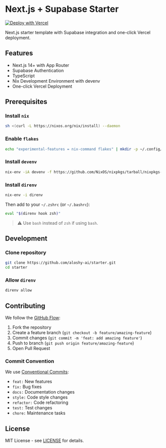 # Next.js + Supabase Starter

[![Deploy with Vercel](https://vercel.com/button)](https://vercel.com/new/clone?repository-url=https%3A%2F%2Fgithub.com%2Faloshy-ai%2Fstarter&project-name=nextjs-with-supabase&repository-name=nextjs-with-supabase&integration-ids=oac_VqOgBHqhEoFTPzGkPd7L0iH6)

Next.js starter template with Supabase integration and one-click Vercel deployment.

## Features

- Next.js 14+ with App Router
- Supabase Authentication
- TypeScript
- Nix Development Environment with devenv
- One-click Vercel Deployment

## Prerequisites

### Install `nix`

```bash
sh <(curl -L https://nixos.org/nix/install) --daemon
```

### Enable `flakes`

```bash
echo "experimental-features = nix-command flakes" | mkdir -p ~/.config/nix && tee ~/.config/nix/nix.conf
```

### Install `devenv`

```bash
nix-env -iA devenv -f https://github.com/NixOS/nixpkgs/tarball/nixpkgs-unstable
```

### Install `direnv`

```bash
nix-env -i direnv
```

Then add to your `~/.zshrc` (or `~/.bashrc`):

```bash
eval "$(direnv hook zsh)"
```

> ⚠️ Use `bash` instead of `zsh` if using `bash`.

## Development

### Clone repository

```bash
git clone https://github.com/aloshy-ai/starter.git
cd starter
```

### Allow `direnv`

```bash
direnv allow
```

## Contributing

We follow the [GitHub Flow](https://docs.github.com/en/get-started/quickstart/github-flow):

1. Fork the repository
2. Create a feature branch (`git checkout -b feature/amazing-feature`)
3. Commit changes (`git commit -m 'feat: add amazing feature'`)
4. Push to branch (`git push origin feature/amazing-feature`)
5. Open Pull Request

### Commit Convention

We use [Conventional Commits](https://www.conventionalcommits.org/):

- `feat:` New features
- `fix:` Bug fixes
- `docs:` Documentation changes
- `style:` Code style changes
- `refactor:` Code refactoring
- `test:` Test changes
- `chore:` Maintenance tasks

## License

MIT License - see [LICENSE](LICENSE) for details.
